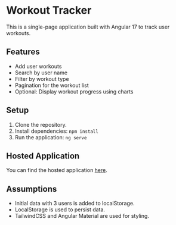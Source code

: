 <!-- # HealthTracker

This project was generated with [Angular CLI](https://github.com/angular/angular-cli) version 18.1.0.

## Development server

Run `ng serve` for a dev server. Navigate to `http://localhost:4200/`. The application will automatically reload if you change any of the source files.

## Code scaffolding

Run `ng generate component component-name` to generate a new component. You can also use `ng generate directive|pipe|service|class|guard|interface|enum|module`.

## Build

Run `ng build` to build the project. The build artifacts will be stored in the `dist/` directory.

## Running unit tests

Run `ng test` to execute the unit tests via [Karma](https://karma-runner.github.io).

## Running end-to-end tests

Run `ng e2e` to execute the end-to-end tests via a platform of your choice. To use this command, you need to first add a package that implements end-to-end testing capabilities.

## Further help

To get more help on the Angular CLI use `ng help` or go check out the [Angular CLI Overview and Command Reference](https://angular.dev/tools/cli) page. -->

# Workout Tracker

This is a single-page application built with Angular 17 to track user workouts.

## Features

- Add user workouts
- Search by user name
- Filter by workout type
- Pagination for the workout list
- Optional: Display workout progress using charts

## Setup

1. Clone the repository.
2. Install dependencies: `npm install`
3. Run the application: `ng serve`

## Hosted Application

You can find the hosted application [here](https://your-deployed-app-link).

## Assumptions

- Initial data with 3 users is added to localStorage.
- LocalStorage is used to persist data.
- TailwindCSS and Angular Material are used for styling.
